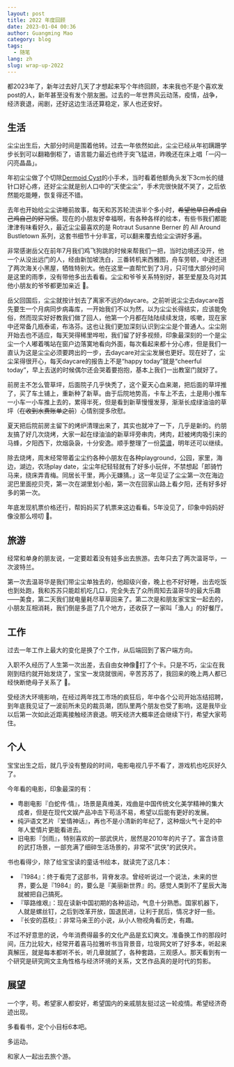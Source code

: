 ```yaml
---
layout: post
title: 2022 年度回顾
date: 2023-01-04 00:36
author: Guangming Mao
category: blog
tags:
  - 随笔
lang: zh 
slug: wrap-up-2022
---
```


都2023年了，新年过去好几天了才想起来写个年终回顾，本来我也不是个喜欢发post的人，新年甚至没有发个朋友圈。过去的一年世界风云动荡，疫情，战争，经济衰退，闹剧，还好这边生活还算稳定，家人也还安好。

## 生活

尘尘出生后，大部分时间是围着他转。过去一年依然如此，尘尘已经从年初蹒跚学步长到可以翻箱倒柜了，语言能力最近也终于突飞猛进，昨晚还在床上唱「一闪一闪亮晶晶」。

年初尘尘做了个切除[Dermoid Cyst](https://www.stanfordchildrens.org/en/topic/default?id=dermoid-cyst-90-P02032)的小手术，当时看着他额角头发下3cm长的缝针口好心疼，还好尘尘就是别人口中的“天使尘尘”，手术完很快就不哭了，之后依然能吃能睡，恢复得还不错。

去年也开始给尘尘讲睡前故事，每天和苏苏轮流讲半个多小时，~~希望他早日养成自己鸡自己的好习惯~~。现在的小朋友好幸福啊，有各种各样的绘本，有些书我们都能津津有味看好久，最近尘尘最喜欢的是 Rotraut Susanne Berner 的 All Around Bustletown 系列，这套书细节十分丰富，可以翻来覆去给尘尘讲好多遍。

非常感谢岳父在前年7月我们鸡飞狗跳的时候来帮我们一把，当时边境还没开，他一个从没出远门的人，经由新加坡洗白，三番转机来西雅图，舟车劳顿，中途还进了两次海关小黑屋，牺牲特别大。他在这里一直帮忙到了3月，只可惜大部分时间是这里的雨季，没有带他多出去看看。尘尘和爷爷关系特别好，甚至爱屋及乌对其他小朋友的爷爷都更加亲近 🤣。

岳父回国后，尘尘就按计划去了离家不远的daycare。之前听说尘尘去daycare首先要生一个月病同步病毒库，一开始我们不以为然，以为尘尘长得结实，应该能免俗，然而现实好好教我们做了回人，他第一个月都在陆陆续续发烧，咳嗽，现在家中还常备几瓶泰诺，布洛芬。这也让我们更加深刻认识到尘尘是个普通人。尘尘刚开始去也不适应，每天哭得稀里哗啦，我们留了好多视频，印象最深刻的一个是尘尘一个人嘟着嘴站在窗户边落寞地看向外面，每次看起来都十分心疼，但是我们一直认为这是尘尘必须要跨出的一步，去daycare对尘尘发展也更好。现在好了，尘尘呆得很开心，每天daycare的报告上不是“happy today”就是“cheerful today”，早上去送的时候偶尔还会哭着要抱抱，基本上我们一出教室门就好了。

前房主不怎么管草坪，后面院子几乎快秃了，这个夏天心血来潮，把后面的草坪推了，买了车土铺上，重新种了新草。由于后院地势高，卡车上不去，土是用小推车一小车一小车推上去的，累得半死，但是看到新草慢慢发芽，渐渐长成绿油油的草坪（~~在收到水费账单之前~~）心情别提多欣慰。

夏天把后院前房主留下的烤炉清理出来了，其实也就冲了一下，几乎是新的。约朋友搞了好几次烧烤，大家一起在绿油油的新草坪旁串肉，烤肉，赶被烤肉吸引来的马蜂，夕阳西下，炊烟袅袅，十分安逸。顺手整理了一份[菜谱](./2022-10-23-summer-bbq-recipe.md)，明年还可以继续。

除去烧烤，周末经常带着尘尘约各种小朋友在各种playground，公园，家里，海边，湖边，农场play date，尘尘年纪轻轻就有了好多小玩伴，不禁想起「郎骑竹马来，绕床弄青梅。同居长干里，两小无嫌猜。」这一年见证了尘尘第一次在海边泥巴里面挖贝壳，第一次在湖里划小船，第一次在回家山路上看夕阳，还有好多好多的第一次。

年底发现机票价格还行，帮妈妈买了机票来这边看看。5年没见了，印象中妈妈好像没那么唠叨 🤣。

## 旅游

经常和单身的朋友说，一定要趁着没有娃多出去旅游。去年只去了两次温哥华，一次波特兰。

第一次去温哥华是我们带尘尘单独去的，他超级兴奋，晚上也不好好睡，出去吃饭也到处跑，我和苏苏只能趁机吃几口，完全失去了众所周知去温哥华的最大乐趣——美食，第二天我们就电量耗尽草草回来了。第二次是和朋友家宝宝一起去的，小朋友互相消耗，我们倒是多逛了几个地方，还收获了一家叫「渔人」的好餐厅。

## 工作

过去一年工作上最大的变化是换了个工作，从后端回到了客户端方向。

入职不久经历了人生第一次出差，去自由女神像🗽打了个卡。只是不巧，尘尘在我刚到纽约就开始发烧了，宝宝一发烧就很闹，辛苦苏苏了，我回来的晚上两人都已经快断绝母子关系了 🤣。

受经济大环境影响，在经过两年找工市场的疯狂后，年中各个公司开始冻结招聘，到年底我见证了一波前所未见的裁员潮，团队里两个朋友也受了影响，这是我毕业以后第一次如此近距离接触经济衰退。明天经济大概率还会继续下行，希望大家苟住。

## 个人

宝宝出生之后，就几乎没有整段的时间，电影电视几乎不看了，游戏机也吃灰好久了。

今年看的电影，印象最深的有：
- 粤剧电影『白蛇传·情』，场景是真维美，戏曲是中国传统文化美学精神的集大成者，但是在现代文娱产品冲击下苟活不易，希望以后能有更好的发展。
- 纯沪语文艺片『爱情神话』，再也不是小清新的年纪了，这种烟火气十足的中年人爱情片更能看进去。
- 旧电影『剑雨』，特别喜欢的一部武侠片，居然是2010年的片子了。富含诗意的武打场景，一部充满了细碎生活场景的，非常不“武侠”的武侠片。

书也看得少，除了给宝宝读的童话书绘本，就读完了这几本：
- 『1984』：终于看完了这部书，背脊发凉。曾经听说过一个说法，未来的世界，要么是『1984』的，要么是『美丽新世界』的。感觉人类到不了星辰大海就被把自己搞死。
- 『筚路维艰』：现在读新中国初期的各种运动，气息十分熟悉。国家机器下，人就是螺丝钉，之后到改革开放，国退民进，让利于民后，情况才好一些。
- 『长安的荔枝』：非常马亲王的小说，从小人物视角看历史，有趣。

不过不好意思的说，今年消费得最多的文化产品是玄幻爽文。准备换工作的那段时间，压力比较大，经常开着喜马拉雅听书当背景音，垃圾网文听了好多本，听起来真解压，就是每本都听不长，听几章就腻了，各种套路，三观感人。那天看到有一个研究是研究网文主角性格与经济环境的关系，文艺作品真的是时代的剪影。

## 展望

一个字，苟。希望家人都安好，希望国内的亲戚朋友挺过这一轮疫情。希望经济奇迹出现。

多看看书，定个小目标6本吧。

多运动。

和家人一起出去旅个游。